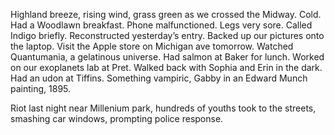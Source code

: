 Highland breeze, rising wind, grass green as we crossed the Midway. Cold. Had a Woodlawn breakfast. Phone malfunctioned. Legs very sore. Called Indigo briefly. Reconstructed yesterday’s entry. Backed up our pictures onto the laptop. Visit the Apple store on Michigan ave tomorrow. Watched Quantumania, a gelatinous universe. Had salmon at Baker for lunch. Worked on our exoplanets lab at Pret. Walked back with Sophia and Erin in the dark. Had an udon at Tiffins. Something vampiric, Gabby in an Edward Munch painting, 1895\. 

Riot last night near Millenium park, hundreds of youths took to the streets, smashing car windows, prompting police response.